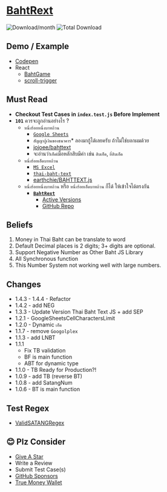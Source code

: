 # [BahtRext](https://pinghuskar.github.io/npm-bahtrext/)
![Download/month](https://img.shields.io/npm/dm/bahtrext.svg)
![Total Download](https://img.shields.io/npm/dt/bahtrext.svg)

## Demo / Example
- [Codepen](https://codepen.io/chadin-chaipornpisuth/full/rNbzyom)
- React
  - [BahtGame](https://timely-fenglisu-b68fd6.netlify.app/)
  - [scroll-trigger](https://github.com/PingHuskar/bahtrext-scroll-trigger)

## Must Read
- **Checkout Test Cases in `index.test.js` Before Implement**
- **`101`** ควรจะถูกอ่านอย่างไร ?
  - `หนึ่งร้อยหนึ่งบาทถ้วน`
    - [`Google Sheets`](https://sheets.google.com/)
    - `สัญญากู้เงินของธนาคาร`* ลองมากู้ได้เลยครับ ถ้าไม่ใช่บอกผมด้วย
    - [jojoee/bahttext](https://www.npmjs.com/package/bahttext)
    - จะอ่านว่า`เอ็ด`เมื่อหลักสิบมีค่า เช่น `สิบเอ็ด`, `ยี่สิบเอ็ด`
  - `หนึ่งร้อยเอ็ดบาทถ้วน`
    - [`MS Excel`](https://www.microsoft.com/th-th/microsoft-365/excel)
    - [`thai-baht-text`](https://www.npmjs.com/package/thai-baht-text)
    - [earthchie/BAHTTEXT.js](https://github.com/earthchie/BAHTTEXT.js)
  - `หนึ่งร้อยหนึ่งบาทถ้วน` หรือ `หนึ่งร้อยเอ็ดบาทถ้วน` ก็ได้ ให้เข้าใจได้ตรงกัน
    - [**`BahtRext`**](https://pinghuskar.github.io/npm-bahtrext/)
      - [Active Versions](https://www.npmjs.com/package/bahtrext?activeTab=versions)
      - [GitHub Repo](https://github.com/PingHuskar/npm-bahtrext)

## Beliefs
1. Money in Thai Baht can be translate to word
2. Default Decimal places is 2 digits; 3+ digits are optional.
3. Support Negative Number as Other Baht JS Library
4. All Synchronous function
5. This Number System not working well with large numbers.

## Changes
- 1.4.3 - 1.4.4 - Refactor
- 1.4.2 - add NEG
- 1.3.3 - Update Version Thai Baht Text JS + add SEP
- 1.2.1 - GoogleSheetsCellCharactersLimit
- 1.2.0 - Dynamic `เอ็ด`
- 1.1.7 - remove `Googolplex`
- 1.1.3 - add LNBT
- 1.1.1 
  - Fix TB validation
  - BF is main function
  - ABT for dynamic type
- 1.1.0 - TB Ready for Production?!
- 1.0.9 - add TB (reverse BT)
- 1.0.8 - add SatangNum
- 1.0.6 - BT is main function

## Test Regex
- [ValidSATANGRegex](https://regex101.com/r/yVvsFN/3)

## 😊 Plz Consider
- [Give A Star](https://github.com/PingHuskar/npm-bahtrext)
- Write a Review
- Submit Test Case(s)
- [GitHub Sponsors](https://github.com/sponsors/PingHuskar)
- [True Money Wallet](https://tmn.app.link/txb6QYGBcIb)